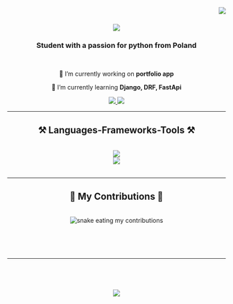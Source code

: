<img align="right" src="https://visitor-badge.laobi.icu/badge?page_id=Zenkovsky03.Zenkovsky03" />
<h1 align="center">
    <img src="https://readme-typing-svg.herokuapp.com/?font=Righteous&size=35&center=true&vCenter=true&width=500&height=70&duration=4000&lines=Hi+There!+👋;+I'm+Matthew+Zanesky!;" />
</h1>

<h3 align="center">Student with a passion for python from Poland</h3>

<br/>

<div align="center">
 
 🔭 I’m currently working on **portfolio app**
 
 🌱 I’m currently learning **Django, DRF, FastApi**

 
 </div>

 <div align="center"> 
  <a href="mailto:mateuszzaniewski1@gmail.com">
    <img src="https://img.shields.io/badge/Gmail-333333?style=for-the-badge&logo=gmail&logoColor=red" />
  </a>
  <a href="https://linkedin.com/in/mateusz-zaniewski-43a394220/" target="_blank">
    <img src="https://img.shields.io/badge/LinkedIn-0077B5?style=for-the-badge&logo=linkedin&logoColor=white" target="_blank" />
  </a>
</div>

 <hr/>

 <h2 align="center">⚒️ Languages-Frameworks-Tools ⚒️</h2>
<br/>
<div align="center">
    <img src="https://skillicons.dev/icons?i=github,python,django,fastapi" /><br>
    <img src="https://skillicons.dev/icons?i=mysql,flask,html,css,vscode,git" />
</div>

<br/>
<hr/>

<div align="center">
  <h2>🐍 My Contributions 🐍</h2>
  <br>
  <img alt="snake eating my contributions" src="https://raw.githubusercontent.com/Zenkovsky03/Zenkovsky03/output/github-contribution-grid-snake.svg" />
  
  <br/><br/><br/>
</div>

<hr/>

<br/><br/>

<h3 align="center">
    <img src="https://readme-typing-svg.herokuapp.com/?font=Righteous&size=25&center=true&vCenter=true&width=500&height=70&duration=4000&lines=Thanks+for+visiting!+✌️;I'm+always+down+to+collab+:)">
</h3>

<br/>

